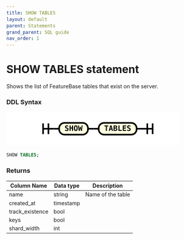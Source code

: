 ```yaml
---
title: SHOW TABLES
layout: default
parent: Statements
grand_parent: SQL guide
nav_order: 1
---
```


# SHOW TABLES statement

Shows the list of FeatureBase tables that exist on the server.

### DDL Syntax

![expr](/assets/images/sql-guide/show_tables.svg)

```sql
SHOW TABLES;
```
### Returns

| Column Name | Data type | Description |
|---|---|---|
| name | string | Name of the table |
| created_at | timestamp |  |
| track_existence | bool |  |
| keys | bool |   |
| shard_width  | int  |   |
